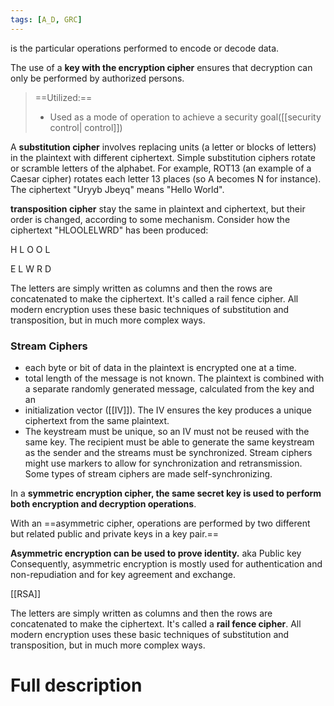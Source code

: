 ```yaml
---
tags: [A_D, GRC]
---
```

is the particular operations performed to encode or decode data.

The use of a **key with the encryption cipher** ensures that decryption can only be performed by authorized persons.

> ==Utilized:== 
> - Used as a mode of operation to achieve a security goal([[security control| control]])

A **substitution cipher** involves replacing units (a letter or blocks of letters) in the plaintext with different ciphertext. Simple substitution ciphers rotate or scramble letters of the alphabet. For example, ROT13 (an example of a Caesar cipher) rotates each letter 13 places (so A becomes N for instance). The ciphertext "Uryyb Jbeyq" means "Hello World".

**transposition cipher** stay the same in plaintext and ciphertext, but their order is changed, according to some mechanism. Consider how the ciphertext "HLOOLELWRD" has been produced:

H L O O L

E L W R D

The letters are simply written as columns and then the rows are concatenated to make the ciphertext. It's called a rail fence cipher. All modern encryption uses these basic techniques of substitution and transposition, but in much more complex ways.

### Stream Ciphers 
+ each byte or bit of data in the plaintext is encrypted one at a time. 
+ total length of the message is not known. The plaintext is combined with a separate randomly generated message, calculated from the key and an 
+ initialization vector ([[IV]]). The IV ensures the key produces a unique ciphertext from the same plaintext. 
+ The keystream must be unique, so an IV must not be reused with the same key. The recipient must be able to generate the same keystream as the sender and the streams must be synchronized. Stream ciphers might use markers to allow for synchronization and retransmission. Some types of stream ciphers are made self-synchronizing.

In a **symmetric encryption cipher, the same secret key is used to perform both encryption and decryption operations**. 

With an ==asymmetric cipher, operations are performed by two different but related public and private keys in a key pair.== 

**Asymmetric encryption can be used to prove identity.** aka Public key
Consequently, asymmetric encryption is mostly used for authentication and non-repudiation and for key agreement and exchange.

[[RSA]]

The letters are simply written as columns and then the rows are concatenated to make the ciphertext. It's called a **rail fence cipher**. All modern encryption uses these basic techniques of substitution and transposition, but in much more complex ways.

# Full description
